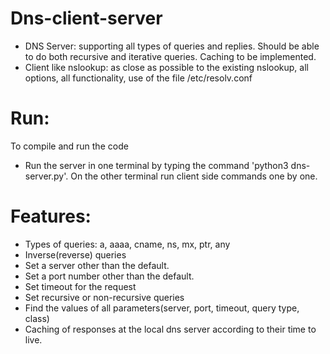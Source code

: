 # Dns-client-server

* DNS Server: supporting all types of queries and replies. Should be able to do both recursive and iterative queries. Caching to be implemented.
* Client like nslookup: as close as possible to the existing nslookup, all options, all functionality, use of the file /etc/resolv.conf

# Run:

To compile and run the code

* Run the server in one terminal by typing the command 'python3 dns-server.py'. On the other terminal run client side commands one by one.

# Features:

* Types of queries: a, aaaa, cname, ns, mx, ptr, any
* Inverse(reverse) queries
* Set a server other than the default.
* Set a port number other than the default.
* Set timeout for the request
* Set recursive or non-recursive queries
* Find the values of all parameters(server, port, timeout, query type, class)
* Caching of responses at the local dns server according to their time to live.
